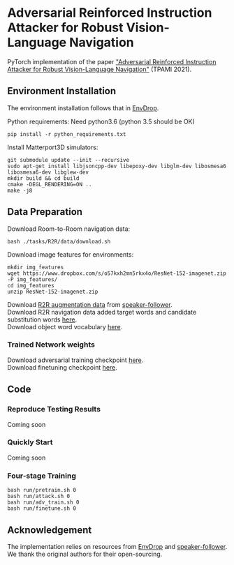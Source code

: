 # Adversarial Reinforced Instruction Attacker for Robust Vision-Language Navigation

PyTorch implementation of the paper ["Adversarial Reinforced Instruction Attacker for Robust Vision-Language Navigation"](https://arxiv.org/abs/2107.11252) (TPAMI 2021).

## Environment Installation
The environment installation follows that in [EnvDrop](https://github.com/airsplay/R2R-EnvDrop).

Python requirements: Need python3.6 (python 3.5 should be OK)
```
pip install -r python_requirements.txt
```
Install Matterport3D simulators:
```
git submodule update --init --recursive
sudo apt-get install libjsoncpp-dev libepoxy-dev libglm-dev libosmesa6 libosmesa6-dev libglew-dev
mkdir build && cd build
cmake -DEGL_RENDERING=ON ..
make -j8
```

## Data Preparation
Download Room-to-Room navigation data:
```
bash ./tasks/R2R/data/download.sh
```
Download image features for environments:
```
mkdir img_features
wget https://www.dropbox.com/s/o57kxh2mn5rkx4o/ResNet-152-imagenet.zip -P img_features/
cd img_features
unzip ResNet-152-imagenet.zip
```
Download [R2R augmentation data](http://people.eecs.berkeley.edu/~ronghang/projects/speaker_follower/data_augmentation/R2R_literal_speaker_data_augmentation_paths.json) from [speaker-follower](https://github.com/ronghanghu/speaker_follower).
<br>
Download R2R navigation data added target words and candidate substitution words [here](https://drive.google.com/file/d/16cvB2HyOU1zycsndads6FCl3DERNkBVi/view?usp=sharing).
<br>
Download object word vocabulary [here](https://drive.google.com/file/d/1GIlqvRfmnoO6617BcMtClzSj8t6hl7nR/view?usp=sharing).

### Trained Network weights
Download adversarial training checkpoint [here](https://drive.google.com/file/d/1ye9_ytFSoUz0rk0PuWMnaSdmwq9koGzT/view?usp=sharing).
<br>
Download finetuning checkpoint [here](https://drive.google.com/file/d/13qHTndeqrI_ULyhPpw2r90FgHMh50Dny/view?usp=sharing).

## Code
### Reproduce Testing Results<br>
Coming soon

### Quickly Start<br>
Coming soon

### Four-stage Training<br>
```
bash run/pretrain.sh 0
bash run/attack.sh 0
bash run/adv_train.sh 0
bash run/finetune.sh 0
```

## Acknowledgement
The implementation relies on resources from [EnvDrop](https://github.com/airsplay/R2R-EnvDrop) and [speaker-follower](https://github.com/ronghanghu/speaker_follower). We thank the original authors for their open-sourcing.
